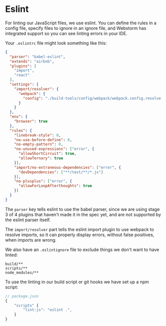 # Eslint

For linting our JavaScript files, we use eslint. You can define the rules in a config file, specify files to ignore in an ignore file, and Webstorm has integrated support so you can see linting errors in your IDE.

Your `.eslintrc` file might look something like this:

```json
{
  "parser": "babel-eslint",
  "extends": "airbnb",
  "plugins": [
    "import",
    "react"
  ],
  "settings": {
    "import/resolver": {
      "webpack": {
        "config": "./build-tools/config/webpack/webpack.config.resolve.js"
      }
    }
  },
  "env": {
    "browser": true
  },
  "rules": {
    "linebreak-style": 0,
    "no-use-before-define": 0,
    "no-empty-pattern": 0,
    "no-unused-expressions": ["error", {
      "allowShortCircuit": true,
      "allowTernary": true
    }],
    "import/no-extraneous-dependencies": ["error", {
      "devDependencies": ["**/test/**/*.js"]
    }],
    "no-plusplus": ["error", {
      "allowForLoopAfterthoughts": true
    }]
  }
}
```

The `parser` key tells eslint to use the babel parser, since we are using stage 3 of 4 plugins that haven't made it in the spec yet, and are not supported by the eslint parser itself.

The `import/resolver` part tells the eslint import plugin to use webpack to resolve imports, so it can properly display errors, without false positives, when imports are wrong.

We also have an `.eslintignore` file to exclude things we don't want to have linted:

```
build/**
scripts/**
node_modules/**
```

To use the linting in our build script or git hooks we have set up a npm script:

```js
// package.json
{
    "scripts" {
        "lint:js": "eslint .",
    }
}
```



